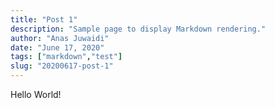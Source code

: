 ```yaml
---
title: "Post 1"
description: "Sample page to display Markdown rendering."
author: "Anas Juwaidi"
date: "June 17, 2020"
tags: ["markdown","test"]
slug: "20200617-post-1"
---
```


Hello World!

